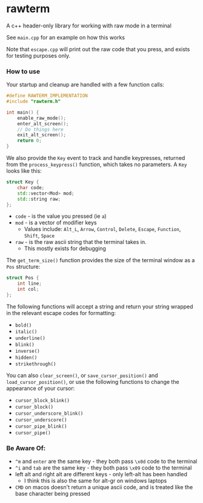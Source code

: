# rawterm
A c++ header-only library for working with raw mode in a terminal

See `main.cpp` for an example on how this works

Note that `escape.cpp` will print out the raw code that you press, and exists
for testing purposes only.

### How to use
Your startup and cleanup are handled with a few function calls:

```cpp
#define RAWTERM_IMPLEMENTATION
#include "rawterm.h"

int main() {
    enable_raw_mode();
    enter_alt_screen();
    // Do things here
    exit_alt_screen();
    return 0;
}
```

We also provide the `Key` event to track and handle keypresses, returned from
the `process_keypress()` function, which takes no parameters. A `Key` looks
like this:

```cpp
struct Key {
    char code;
    std::vector<Mod> mod;
    std::string raw;
};
```

* `code` - is the value you pressed (ie `a`)
* `mod` - is a vector of modifier keys
    * Values include: `Alt_L`, `Arrow`, `Control`, `Delete`, `Escape`, `Function`, `Shift`, `Space`
* `raw` - is the raw ascii string that the terminal takes in.
    * This mostly exists for debugging

The `get_term_size()` function provides the size of the terminal window as a `Pos` structure:
```cpp
struct Pos {
    int line;
    int col;
};
```

The following functions will accept a string and return your string wrapped in
the relevant escape codes for formatting:
- `bold()`
- `italic()`
- `underline()`
- `blink()`
- `inverse()`
- `hidden()`
- `strikethrough()`


You can also `clear_screen()`, or `save_cursor_position()` and 
`load_cursor_position()`, or use the following functions to change the
appearance of your cursor:
- `cursor_block_blink()`
- `cursor_block()`
- `cursor_underscore_blink()`
- `cursor_underscore()`
- `cursor_pipe_blink()`
- `cursor_pipe()`

### Be Aware Of:
* `^m` and `enter` are the same key - they both pass `\x0d` code to the terminal
* `^i` and `tab` are the same key - they both pass `\x09` code to the terminal
* left alt and right alt are different keys - only left-alt has been handled
    * I think this is also the same for alt-gr on windows laptops
* `CMD` on macos doesn't return a unique ascii code, and is treated like the
base character being pressed
